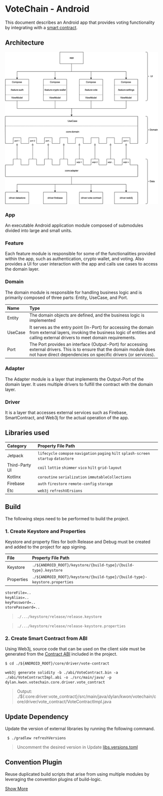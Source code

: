 # VoteChain - Android

This document describes an Android app that provides voting functionality by integrating with
a [smart contract](../contract).

## Architecture

![architecture](./docs/res/android_architecture.drawio.png)

### App

An executable Android application module composed of submodules divided into large and small units.

### Feature

Each feature module is responsible for some of the functionalities provided within the app, such as authentication,
crypto wallet, and voting. Also provides a UI for user interaction with the app and calls use cases to access the domain
layer.

### Domain

The domain module is responsible for handling business logic and is primarily composed of three parts: Entity, UseCase,
and Port.

| Name    | Type                                                                                                                                                                                       |
|:--------|:-------------------------------------------------------------------------------------------------------------------------------------------------------------------------------------------|
| Entity  | The domain objects are defined, and the business logic is implemented                                                                                                                      |
| UseCase | It serves as the entry point (In-Port) for accessing the domain from external layers, invoking the business logic of entities and calling external drivers to meet domain requirements.    |
| Port    | The Port provides an interface (Output-Port) for accessing external drivers. This is to ensure that the domain module does not have direct dependencies on specific drivers (or services). |

### Adapter

The Adapter module is a layer that implements the Output-Port of the domain layer. It uses multiple drivers to fulfill
the contract with the domain layer.

### Driver

It is a layer that accesses external services such as Firebase, SmartContract, and Web3j for the actual operation of the
app.

## Libraries used

| Category       | Property File Path                                                                       |
|:---------------|:-----------------------------------------------------------------------------------------|
| Jetpack        | `lifecycle` `comopse` `navigation` `paging` `hilt` `splash-screen` `startup` `datastore` |
| Third-Party UI | `coil` `lottie` `shimmer` `vico` `hilt` `grid-layout`                                    |
| Kotlinx        | `coroutine` `serialization` `immutableCollections`                                       |
| Firebase       | `auth` `firestore` `remote-config` `storage`                                             |
| Etc            | `web3j` `refreshVErsions`                                                                |

## Build

The following steps need to be performed to build the project.

### 1. Create Keystore and Properties

Keystore and property files for both Release and Debug must be created and added to the project for app signing.

| File       | Property File Path                                                         |
|:-----------|:---------------------------------------------------------------------------|
| Keystore   | `./${ANDROID_ROOT}/keystore/{build-type}/{build-type}.keystore`            |
| Properties | `./${ANDROID_ROOT}/keystore/{build-type}/{build-type}-keystore.properties` |

```properties
storeFile=..
keyAlias=..
keyPassword=..
storePassword=..
```

> `./.../keystore/release/release.keystore`

> `./.../keystore/release/release-keystore.properties`

### 2. Create Smart Contract from ABI

Using Web3j, source code that can be used on the client side must be generated from
the [Contract ABI](./core/driver/vote-contract/abi/VoteContractImpl.abi) included in the
project.

```
$ cd ./${ANDROID_ROOT}/core/driver/vote-contract
```

```
web3j generate solidity -b ./abi/VoteContract.bin -a ./abi/VoteContractImpl.abi -o ./src/main/java/ -p dylan.kwon.votechain.core.driver.vote_contract
```

> Output: ./${:core:driver:vote_contract}/src/main/java/dylan/kwon/votechain/core/driver/vote_contract/VoteContractImpl.java

## Update Dependency

Update the version of external libraries by running the following command.

```
 $ ./gradlew refreshVersions 
```

> Uncomment the desired version in Update [libs.versions.toml](./gradle/libs.versions.toml)

## Convention Plugin

Reuse duplicated build scripts that arise from using multiple modules by leveraging the convention plugins of
build-logic.

[Show More](./build-logic)
